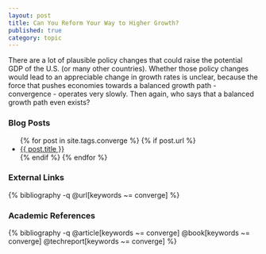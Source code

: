 ```yaml
---
layout: post
title: Can You Reform Your Way to Higher Growth?
published: true
category: topic
---
```


There are a lot of plausible policy changes that could raise the potential GDP of the U.S. (or many other countries). Whether those policy changes would lead to an appreciable change in growth rates is unclear, because the force that pushes economies towards a balanced growth path - convergence - operates very slowly. Then again, who says that a balanced growth path even exists? 

### Blog Posts
<div class="posts">
<ul>
  {% for post in site.tags.converge %}
    {% if post.url %}
        <li>
         <a id="post-link-trans" class="post-link" href="{{ post.url | prepend: site.baseurl }}">
            {{ post.title }}
          </a>
        </li>
    {% endif %}
  {% endfor %}
</ul>
</div>

### External Links

{% bibliography -q @url[keywords ~= converge] %}

### Academic References

{% bibliography -q @article[keywords ~= converge] @book[keywords ~= converge] @techreport[keywords ~= converge] %}
